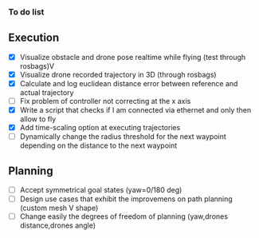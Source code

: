 ### To do list
## Execution 
- [x] Visualize obstacle and drone pose realtime while flying (test through rosbags)V
- [x] Visualize drone recorded trajectory in 3D (through rosbags)
- [x] Calculate and log euclidean distance error between reference and actual trajectory
- [ ] Fix problem of controller not correcting at the x axis
- [x] Write a script that checks if I am connected via ethernet and only then allow to fly
- [x] Add time-scaling option at executing trajectories
- [ ] Dynamically change the radius threshold for the next waypoint depending on the distance to the next waypoint

## Planning
- [ ] Accept symmetrical goal states (yaw=0/180 deg)
- [ ] Design use cases that exhibit the improvemens on path planning (custom mesh V shape)    
- [ ] Change easily the degrees of freedom of planning (yaw,drones distance,drones angle)
